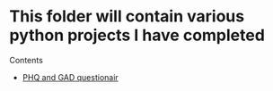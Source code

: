 # This folder will contain various python projects I have completed

Contents
* [PHQ and GAD questionair](phq_gad)
